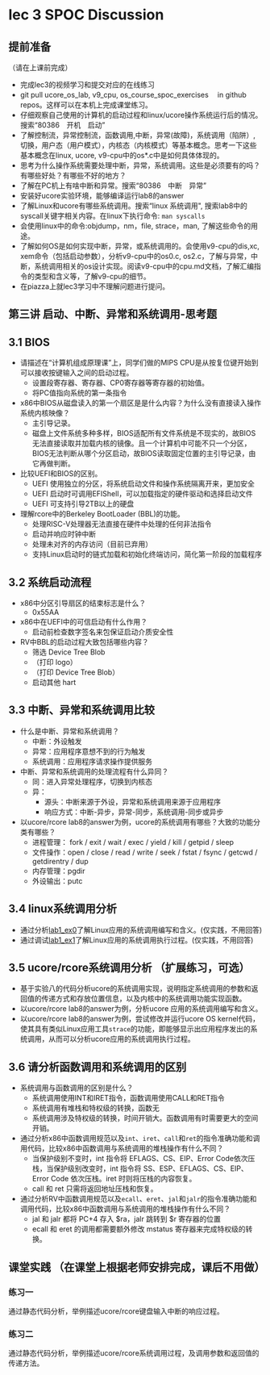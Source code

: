 # lec 3 SPOC Discussion

## **提前准备**
（请在上课前完成）


 - 完成lec3的视频学习和提交对应的在线练习
 - git pull ucore_os_lab, v9_cpu, os_course_spoc_exercises  　in github repos。这样可以在本机上完成课堂练习。
 - 仔细观察自己使用的计算机的启动过程和linux/ucore操作系统运行后的情况。搜索“80386　开机　启动”
 - 了解控制流，异常控制流，函数调用,中断，异常(故障)，系统调用（陷阱）,切换，用户态（用户模式），内核态（内核模式）等基本概念。思考一下这些基本概念在linux, ucore, v9-cpu中的os*.c中是如何具体体现的。
 - 思考为什么操作系统需要处理中断，异常，系统调用。这些是必须要有的吗？有哪些好处？有哪些不好的地方？
 - 了解在PC机上有啥中断和异常。搜索“80386　中断　异常”
 - 安装好ucore实验环境，能够编译运行lab8的answer
 - 了解Linux和ucore有哪些系统调用。搜索“linux 系统调用", 搜索lab8中的syscall关键字相关内容。在linux下执行命令: ```man syscalls```
 - 会使用linux中的命令:objdump，nm，file, strace，man, 了解这些命令的用途。
 - 了解如何OS是如何实现中断，异常，或系统调用的。会使用v9-cpu的dis,xc, xem命令（包括启动参数），分析v9-cpu中的os0.c, os2.c，了解与异常，中断，系统调用相关的os设计实现。阅读v9-cpu中的cpu.md文档，了解汇编指令的类型和含义等，了解v9-cpu的细节。
 - 在piazza上就lec3学习中不理解问题进行提问。

## 第三讲 启动、中断、异常和系统调用-思考题

## 3.1 BIOS
-  请描述在“计算机组成原理课”上，同学们做的MIPS CPU是从按复位键开始到可以接收按键输入之间的启动过程。
   -  设置段寄存器、寄存器、CP0寄存器等寄存器的初始值。
   -  将PC值指向系统的第一条指令
-  x86中BIOS从磁盘读入的第一个扇区是是什么内容？为什么没有直接读入操作系统内核映像？
   -  主引导记录。
   -  磁盘上文件系统多种多样，BIOS适配所有文件系统是不现实的，故BIOS无法直接读取并加载内核的镜像。且一个计算机中可能不只一个分区，BIOS无法判断从哪个分区启动，故BIOS读取固定位置的主引导记录，由它再做判断。
-  比较UEFI和BIOS的区别。
   - UEFI 使用独立的分区，将系统启动文件和操作系统隔离开来，更加安全
   - UEFI 启动时可调用EFIShell，可以加载指定的硬件驱动和选择启动文件
   - UEFI 可支持引导2TB以上的硬盘
-  理解rcore中的Berkeley BootLoader (BBL)的功能。
   -  处理RISC-V处理器无法直接在硬件中处理的任何非法指令
   -  启动并响应时钟中断
   -  处理未对齐的内存访问（目前已弃用）
   -  支持Linux启动时的链式加载和初始化终端访问，简化第一阶段的加载程序

## 3.2 系统启动流程

- x86中分区引导扇区的结束标志是什么？
  - 0x55AA
- x86中在UEFI中的可信启动有什么作用？
  - 启动前检查数字签名来包保证启动介质安全性
- RV中BBL的启动过程大致包括哪些内容？
  - 筛选 Device Tree Blob
  - （打印 logo）
  - （打印 Device Tree Blob）
  - 启动其他 hart

## 3.3 中断、异常和系统调用比较
- 什么是中断、异常和系统调用？
  - 中断：外设触发
  - 异常：应用程序意想不到的行为触发
  - 系统调用：应用程序请求操作提供服务
- 中断、异常和系统调用的处理流程有什么异同？
  - 同：进入异常处理程序，切换到内核态
  - 异：
    - 源头：中断来源于外设，异常和系统调用来源于应用程序
    - 响应方式：中断-异步，异常-同步，系统调用-同步或异步
- 以ucore/rcore lab8的answer为例，ucore的系统调用有哪些？大致的功能分类有哪些？
  - 进程管理： fork / exit / wait / exec / yield / kill / getpid / sleep
  - 文件操作：open / close / read / write / seek / fstat / fsync / getcwd / getdirentry / dup
  - 内存管理：pgdir
  - 外设输出：putc

## 3.4 linux系统调用分析
- 通过分析[lab1_ex0](https://github.com/chyyuu/ucore_lab/blob/master/related_info/lab1/lab1-ex0.md)了解Linux应用的系统调用编写和含义。(仅实践，不用回答)
- 通过调试[lab1_ex1](https://github.com/chyyuu/ucore_lab/blob/master/related_info/lab1/lab1-ex1.md)了解Linux应用的系统调用执行过程。(仅实践，不用回答)


## 3.5 ucore/rcore系统调用分析 （扩展练习，可选）
-  基于实验八的代码分析ucore的系统调用实现，说明指定系统调用的参数和返回值的传递方式和存放位置信息，以及内核中的系统调用功能实现函数。
- 以ucore/rcore lab8的answer为例，分析ucore 应用的系统调用编写和含义。
- 以ucore/rcore lab8的answer为例，尝试修改并运行ucore OS kernel代码，使其具有类似Linux应用工具`strace`的功能，即能够显示出应用程序发出的系统调用，从而可以分析ucore应用的系统调用执行过程。


## 3.6 请分析函数调用和系统调用的区别
- 系统调用与函数调用的区别是什么？
  - 系统调用使用INT和IRET指令，函数调用使用CALL和RET指令
  - 系统调用有堆栈和特权级的转换，函数无
  - 系统调用涉及特权级的转换，时间开销大。函数调用有时需要更大的空间开销。
- 通过分析x86中函数调用规范以及`int`、`iret`、`call`和`ret`的指令准确功能和调用代码，比较x86中函数调用与系统调用的堆栈操作有什么不同？
  - 当保护级别不变时，int 指令将 EFLAGS、CS、EIP、Error Code依次压栈，当保护级别改变时，int 指令将 SS、ESP、EFLAGS、CS、EIP、Error Code 依次压栈。iret 时则将压栈的内容恢复。
  - call 和 ret 只需将返回地址压栈和恢复。
- 通过分析RV中函数调用规范以及`ecall`、`eret`、`jal`和`jalr`的指令准确功能和调用代码，比较x86中函数调用与系统调用的堆栈操作有什么不同？
  - jal 和 jalr 都将 PC+4 存入 $ra，jalr 跳转到 \$r 寄存器的位置
  - ecall 和 eret 的调用都需要额外修改 mstatus 寄存器来完成特权级的转换。


## 课堂实践 （在课堂上根据老师安排完成，课后不用做）
### 练习一
通过静态代码分析，举例描述ucore/rcore键盘输入中断的响应过程。

### 练习二
通过静态代码分析，举例描述ucore/rcore系统调用过程，及调用参数和返回值的传递方法。

